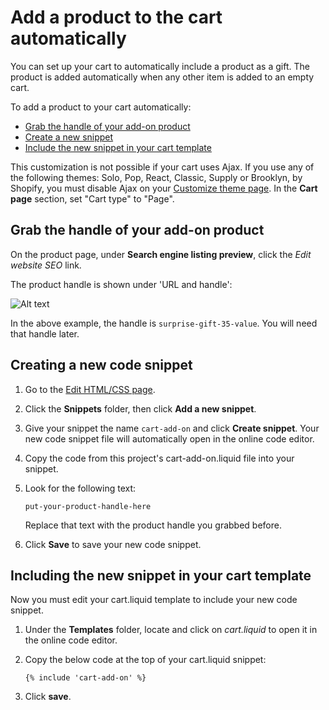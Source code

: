 # Add a product to the cart automatically

You can set up your cart to automatically include a product as a gift. The product is added automatically when any other item is added to an empty cart.

To add a product to your cart automatically:

* [Grab the handle of your add-on product](#grab-product-handle)
* [Create a new snippet](#create-snippet)
* [Include the new snippet in your cart template](#include-snippet)

This customization is not possible if your cart uses Ajax. If you use any of the following themes: Solo, Pop, React, Classic, Supply or Brooklyn, by Shopify, you must disable Ajax on your [Customize theme page](http://www.shopify.com/admin/themes/current/editor). In the **Cart page** section, set "Cart type" to "Page".

<h2 id="grab-product-handle">Grab the handle of your add-on product</h2>

On the product page, under **Search engine listing preview**, click the *Edit website SEO* link.

The product handle is shown under 'URL and handle':

![Alt text](https://monosnap.com/file/k2xFhnnXbz0DFJKaD3WrRJqHDv1qFK.png)

In the above example, the handle is `surprise-gift-35-value`. You will need that handle later.

<h2 id="create-snippet">Creating a new code snippet</h2>

1. Go to the [Edit HTML/CSS page](https://docs.shopify.com/manual/configuration/store-customization/#template-editor).

2. Click the **Snippets** folder, then click **Add a new snippet**.

3. Give your snippet the name `cart-add-on` and click **Create snippet**. Your new code snippet file will automatically open in the online code editor.

4. Copy the code from this project's cart-add-on.liquid file into your snippet.

5. Look for the following text:

   `put-your-product-handle-here`

   Replace that text with the product handle you grabbed before.

6. Click **Save** to save your new code snippet.

<h2 id="include-snippet">Including the new snippet in your cart template</h2>

Now you must edit your cart.liquid template to include your new code snippet.

1. Under the **Templates** folder, locate and click on _cart.liquid_ to open it in the online code editor.

2. Copy the below code at the top of your cart.liquid snippet:

   `{% include 'cart-add-on' %}`
   
3. Click **save**.
